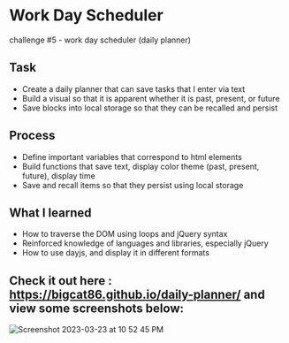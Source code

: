 # Work Day Scheduler
challenge #5 - work day scheduler (daily planner)

## Task
- Create a daily planner that can save tasks that I enter via text
- Build a visual so that it is apparent whether it is past, present, or future
- Save blocks into local storage so that they can be recalled and persist

## Process
- Define important variables that correspond to html elements
- Build functions that save text, display color theme (past, present, future), display time
- Save and recall items so that they persist using local storage

## What I learned
- How to traverse the DOM using loops and jQuery syntax
- Reinforced knowledge of languages and libraries, especially jQuery
- How to use dayjs, and display it in different formats

## Check it out here : https://bigcat86.github.io/daily-planner/  and view some screenshots below:
![Screenshot 2023-03-23 at 10 52 45 PM](https://user-images.githubusercontent.com/122062578/227427585-d74bea82-8ee3-471a-863c-1faa61d2c211.png)
